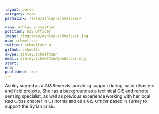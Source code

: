 ```yaml
---
layout: person
category: team
permalink: /team/ashley-schmeltzer/

name: Ashley Schmeltzer
position: GIS Officer
image: /img/team/ashley-schmeltzer.jpg
osm: schmeltzer
twitter: schmeltzer_a
github: schmeltz
skype: ashley.schmeltzer
email: ashley.schmeltzer@redcross.org
start: 
end:
published: true
---
```


Ashley started as a GIS Reservist providing support during major disasters and field projects. She has a background as a technical GIS and remote sensing specialist, as well as previous experience working with her local Red Cross chapter in California and as a GIS Officer based in Turkey to support the Syrian crisis.
